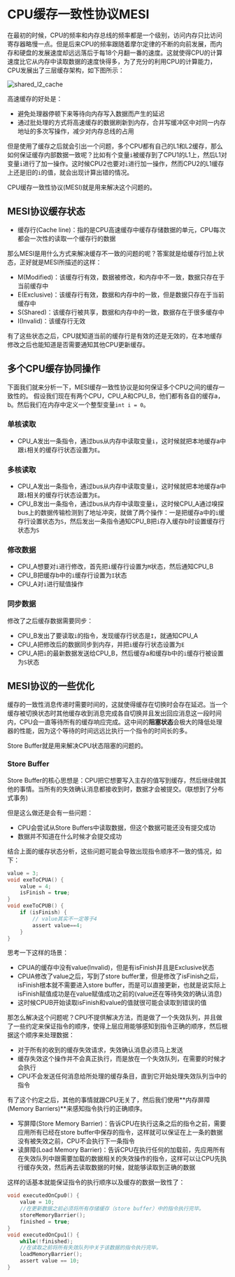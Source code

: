 # CPU缓存一致性协议MESI

在最初的时候，CPU的频率和内存总线的频率都是一个级别，访问内存只比访问寄存器略慢一点。但是后来CPU的频率跟随着摩尔定律的不断的向前发展，而内存和硬盘的发展速度却远远落后于每18个月翻一番的速度。这就使得CPU的计算速度比它从内存中读取数据的速度快得多，为了充分的利用CPU的计算能力，CPU发展出了三层缓存架构，如下图所示：

![shared\_l2\_cache](https://user-images.githubusercontent.com/16413289/59154652-e5bd3800-8aa9-11e9-8dfa-c359bdc24b7c.png)

高速缓存的好处是：

* 避免处理器停顿下来等待向内存写入数据而产生的延迟
* 通过批处理的方式将高速缓存的数据刷新到内存，合并写缓冲区中对同一内存地址的多次写操作，减少对内存总线的占用

但是使用了缓存之后就会引出一个问题，多个CPU都有自己的L1和L2缓存，那么如何保证缓存内部数据一致呢？比如有个变量`i`被缓存到了CPU1的L1上，然后L1对变量`i`进行了加一操作。这时候CPU2也要对`i`进行加一操作，然而CPU2的L1缓存上还是旧的`i`的值，就会出现计算出错的情况。

CPU缓存一致性协议\(MESI\)就是用来解决这个问题的。

## MESI协议缓存状态

* 缓存行\(Cache line\)：指的是CPU高速缓存中缓存存储数据的单元，CPU每次都会一次性的读取一个缓存行的数据

那么MESI是用什么方式来解决缓存不一致的问题的呢？答案就是给缓存行加上状态，正好就是MESI所描述的这样：

* M\(Modified\)：该缓存行有效，数据被修改，和内存中不一致，数据只存在于当前缓存中
* E\(Exclusive\)：该缓存行有效，数据和内存中的一致，但是数据只存在于当前缓存中
* S\(Shared\)：该缓存行被共享，数据和内存中的一致，数据存在于很多缓存中
* I\(Invalid\)：该缓存行无效

有了这些状态之后，CPU就知道当前的缓存行是有效的还是无效的，在本地缓存修改之后也能知道是否需要通知其他CPU更新缓存。

## 多个CPU缓存协同操作

下面我们就来分析一下，MESI缓存一致性协议是如何保证多个CPU之间的缓存一致性的。 假设我们现在有两个CPU，CPU\_A和CPU\_B，他们都有各自的缓存a，b。然后我们在内存中定义一个整型变量`int i = 0`。

### 单核读取

* CPU\_A发出一条指令，通过bus从内存中读取变量`i`，这时候就把本地缓存a中跟`i`相关的缓存行状态设置为`E`。

### 多核读取

* CPU\_A发出一条指令，通过bus从内存中读取变量`i`，这时候就把本地缓存a中跟`i`相关的缓存行状态设置为`E`。
* CPU\_B发出一条指令，通过bus从内存中读取变量`i`，这时候CPU\_A通过嗅探bus上的数据传输检测到了地址冲突，就做了两个操作：一是把缓存a中的`i`缓存行设置状态为`S`，然后发出一条指令通知CPU\_B把`i`存入缓存b时设置缓存行状态为`S`

### 修改数据

* CPU\_A想要对`i`进行修改，首先把`i`缓存行设置为`M`状态，然后通知CPU\_B
* CPU\_B把缓存b中的`i`缓存行设置为`I`状态
* CPU\_A对`i`进行赋值操作

### 同步数据

修改了之后缓存数据需要同步：

* CPU\_B发出了要读取`i`的指令，发现缓存行状态是`I`，就通知CPU\_A
* CPU\_A把修改后的数据同步到内存，并把`i`缓存行状态设置为`E`
* CPU\_A把`i`的最新数据发送给CPU\_B，然后缓存a和缓存b中的`i`缓存行被设置为`S`状态

## MESI协议的一些优化

缓存的一致性消息传递时需要时间的，这就使得缓存在切换时会存在延迟。当一个缓存被切换状态时其他缓存收到消息完成各自切换并且发出回应消息这一段时间内，CPU会一直等待所有的缓存响应完成。这中间的**阻塞状态**会极大的降低处理器的性能，因为这个等待的时间远远比执行一个指令的时间长的多。

Store Buffer就是用来解决CPU状态阻塞的问题的。

### Store Buffer

Store Buffer的核心思想是：CPU把它想要写入主存的值写到缓存，然后继续做其他的事情。当所有的失效确认消息都接收到时，数据才会被提交。\(联想到了分布式事务\)

但是这么做还是会有一些问题：

* CPU会尝试从Store Buffers中读取数据，但这个数据可能还没有提交成功
* 数据并不知道在什么时候才会提交成功

结合上面的缓存状态分析，这些问题可能会导致出现指令顺序不一致的情况，如下：

```c
value = 3;
void exeToCPUA() {
    value = 4;
    isFinish = true;
}
void exeToCPUB() {
    if (isFinish) {
        // value其实不一定等于4
        assert value==4;
    }
}
```

思考一下这样的场景：

* CPUA的缓存中没有value\(Invalid\)，但是有isFinish并且是Exclusive状态
* CPUA修改了value之后，写到了store buffer里，但是修改了isFinish之后，isFinish根本就不需要进入store buffer，而是可以直接更新，也就是说实际上isFinish赋值成功是在value赋值成功之前的\(value还在等待失效的确认消息\)
* 这时候CPUB开始读取isFinish和value的值就很可能会读取到错误的值

那怎么解决这个问题呢？CPU不提供解决方法，而是做了一个失效队列，并且做了一些约定来保证指令的顺序，使得上层应用能够感知到指令正确的顺序，然后根据这个顺序来处理数据：

* 对于所有的收到的缓存失效请求，失效确认消息必须马上发送
* 缓存失效这个操作并不会真正执行，而是放在一个失效队列，在需要的时候才会执行
* CPU不会发送任何消息给所处理的缓存条目，直到它开始处理失效队列当中的指令

有了这个约定之后，其他的事情就跟CPU无关了，然后我们使用**内存屏障\(Memory Barriers\)**来感知指令执行的正确顺序。

* 写屏障\(Store Memory Barrier\)：告诉CPU在执行这条之后的指令之前，需要应用所有已经在store buffer中保存的指令，这样就可以保证在上一条的数据没有被失效之前，CPU不会执行下一条指令
* 读屏障\(Load Memory Barrier\)：告诉CPU在执行任何的加载前，先应用所有在失效队列中跟需要加载的数据相关的失效操作的指令，这样可以让CPU先执行缓存失效，然后再去读取数据的时候，就能够读取到正确的数据

这样的话基本就能保证指令的执行顺序以及缓存的数据一致性了：

```c
void executedOnCpu0() {
    value = 10;
    //在更新数据之前必须将所有存储缓存（store buffer）中的指令执行完毕。
    storeMemoryBarrier();
    finished = true;
}
void executedOnCpu1() {
    while(!finished);
    //在读取之前将所有失效队列中关于该数据的指令执行完毕。
    loadMemoryBarrier();
    assert value == 10;
}
```

